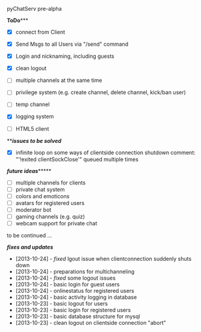 pyChatServ pre-alpha

********************************ToDo***********************************

- [x] connect from Client
- [x] Send Msgs to all Users via "/send" command
- [x] Login and nicknaming, including guests
- [x] clean logout
- [ ] multiple channels at the same time
- [ ] privilege system (e.g. create channel, delete channel, kick/ban user)
- [ ] temp channel
- [x] logging system

- [ ] HTML5 client

***************************issues to be solved*************************

- [x] infinite loop on some ways of clientside connection shutdown
      comment: "'!exited clientSockClose'" queued multiple times

***************************future ideas********************************

- [ ] multiple channels for clients
- [ ] private chat system
- [ ] colors and emoticons
- [ ] avatars for registered users
- [ ] moderator bot
- [ ] gaming channels (e.g. quiz)
- [ ] webcam support for private chat

to be continued ...

***************************fixes and updates***************************

- [2013-10-24] - *fixed* lgout issue when clientconnection suddenly shuts down
- [2013-10-24] - preparations for multichanneling
- [2013-10-24] - *fixed* some logout issues
- [2013-10-24] - basic login for guest users
- [2013-10-24] - onlinestatus for registered users
- [2013-10-24] - basic activity logging in database
- [2013-10-23] - basic logout for users
- [2013-10-23] - basic login for registered users
- [2013-10-23] - basic database structure for mysql
- [2013-10-23] - clean logout on clientside connection "abort"